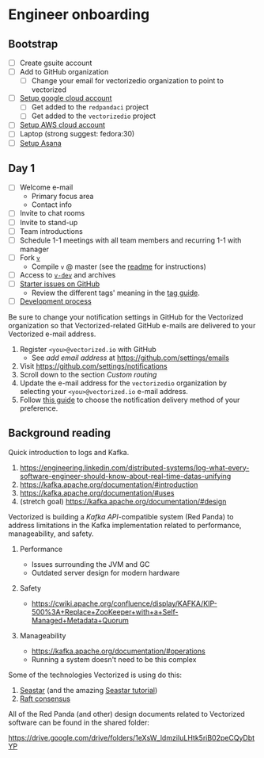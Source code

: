 # Engineer onboarding

## Bootstrap

- [ ] Create gsuite account
- [ ] Add to GitHub organization
  - [ ] Change your email for vectorizedio organization to point to vectorized
- [ ] [Setup google cloud account](https://console.cloud.google.com/)
  - [ ] Get added to the `redpandaci` project
  - [ ] Get added to the `vectorizedio` project
- [ ] [Setup AWS cloud account](https://vectorizedio.signin.aws.amazon.com/console)
- [ ] Laptop (strong suggest: fedora:30)
- [ ] [Setup Asana](https://app.asana.com)

## Day 1

- [ ] Welcome e-mail
   * Primary focus area
   * Contact info
- [ ] Invite to chat rooms
- [ ] Invite to stand-up
- [ ] Team introductions
- [ ] Schedule 1-1 meetings with all team members and recurring 1-1 with manager
- [ ] Fork [`v`](https://github.com/vectorizedio/v)
   * Compile `v` @ master (see the [readme](../README.md) for instructions)
- [ ] Access to [`v-dev`](https://groups.google.com/a/vectorized.io/forum/#!forum/v-dev) and archives
- [ ] [Starter issues on GitHub](https://github.com/vectorizedio/v/issues?q=is%3Aissue+is%3Aopen+label%3A%22good+first+issue%22)
   * Review the different tags' meaning in the [tag guide](github_tags.md).
- [ ] [Development process](https://github.com/vectorizedio/v/blob/master/CONTRIBUTING.md)

Be sure to change your notification settings in GitHub for the Vectorized
organization so that Vectorized-related GitHub e-mails are delivered to your
Vectorized e-mail address.

1. Register `<you>@vectorized.io` with GitHub
   * See _add email address_ at https://github.com/settings/emails
2. Visit https://github.com/settings/notifications
3. Scroll down to the section _Custom routing_
4. Update the e-mail address for the `vectorizedio` organization by selecting
   your `<you>@vectorized.io` e-mail address.
5. Follow [this guide](https://help.github.com/en/articles/choosing-the-delivery-method-for-your-notifications)
   to choose the notification delivery method of your preference.

## Background reading

Quick introduction to logs and Kafka.

1. https://engineering.linkedin.com/distributed-systems/log-what-every-software-engineer-should-know-about-real-time-datas-unifying
2. https://kafka.apache.org/documentation/#introduction
3. https://kafka.apache.org/documentation/#uses
4. (stretch goal) https://kafka.apache.org/documentation/#design

Vectorized is building a _Kafka API_-compatible system (Red Panda) to address
limitations in the Kafka implementation related to performance, manageability,
and safety.

1. Performance
   * Issues surrounding the JVM and GC
   * Outdated server design for modern hardware

2. Safety
   * https://cwiki.apache.org/confluence/display/KAFKA/KIP-500%3A+Replace+ZooKeeper+with+a+Self-Managed+Metadata+Quorum

3. Manageability
   * https://kafka.apache.org/documentation/#operations
   * Running a system doesn't need to be this complex

Some of the technologies Vectorized is using do this:

1. [Seastar](http://seastar.io/) (and the amazing [Seastar tutorial](https://github.com/scylladb/seastar/blob/master/doc/tutorial.md))
2. [Raft consensus](https://raft.github.io/)

All of the Red Panda (and other) design documents related to Vectorized software
can be found in the shared folder:

https://drive.google.com/drive/folders/1eXsW_ldmziIuLHtk5riB02peCQyDbtYP
